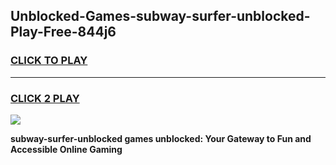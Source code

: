 
## Unblocked-Games-subway-surfer-unblocked-Play-Free-844j6
<h3>
<a href="https://premium76.site?title=subway-surfer-unblocked&ref=18A1">CLICK TO PLAY</a></h3>
<hr>

<h3>
<a href="https://premium76.site?title=subway-surfer-unblocked&ref=18A1">CLICK 2 PLAY</a>
  
</h3>

<a href="https://premium76.site?title=subway-surfer-unblocked&ref=18A1"><img src="https://clearcache.store/games.png"></a>


**subway-surfer-unblocked games unblocked: Your Gateway to Fun and Accessible Online Gaming**
